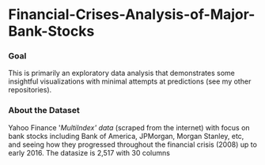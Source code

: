 # Financial-Crises-Analysis-of-Major-Bank-Stocks

### Goal
This is primarily an exploratory data analysis that demonstrates some insightful visualizations with minimal attempts at predictions (see my other repositories).

### About the Dataset 
Yahoo Finance '_MultiIndex' data_ (scraped from the internet) with focus on bank stocks including Bank of America, JPMorgan, Morgan Stanley, etc, and seeing how they progressed throughout the financial crisis (2008) up to early 2016. The datasize is 2,517 with 30 columns 
